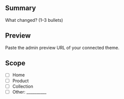 ## Summary
What changed? (1–3 bullets)

## Preview
Paste the admin preview URL of your connected theme.

## Scope
- [ ] Home
- [ ] Product
- [ ] Collection
- [ ] Other: __________
